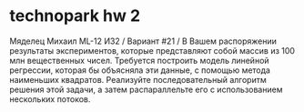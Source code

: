 # technopark hw 2
Мяделец Михаил ML-12 ИЗ2 /
Вариант #21 /
В Вашем распоряжении результаты экспериментов, которые представляют собой массив из 100 млн
вещественных чисел. Требуется построить модель линейной регрессии, которая бы объясняла эти
данные, с помощью метода наименьших квадратов. Реализуйте последовательный алгоритм решения этой
задачи, а затем распараллельте его с использованием нескольких потоков. 
